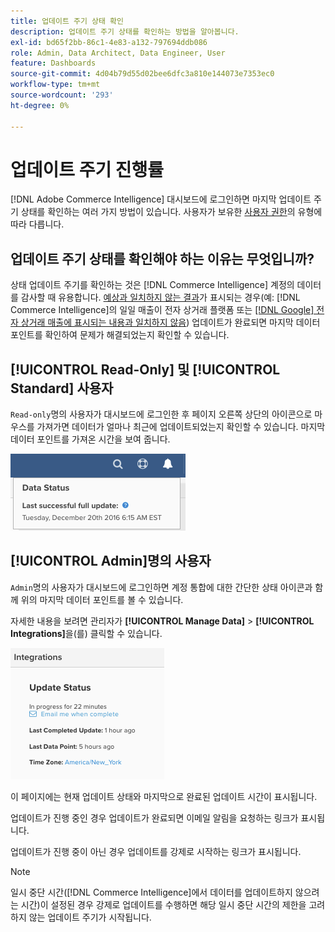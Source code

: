 ```yaml
---
title: 업데이트 주기 상태 확인
description: 업데이트 주기 상태를 확인하는 방법을 알아봅니다.
exl-id: bd65f2bb-86c1-4e83-a132-797694ddb086
role: Admin, Data Architect, Data Engineer, User
feature: Dashboards
source-git-commit: 4d04b79d55d02bee6dfc3a810e144073e7353ec0
workflow-type: tm+mt
source-wordcount: '293'
ht-degree: 0%

---
```


# 업데이트 주기 진행률

[!DNL Adobe Commerce Intelligence] 대시보드에 로그인하면 마지막 업데이트 주기 상태를 확인하는 여러 가지 방법이 있습니다. 사용자가 보유한 [사용자 권한](../administrator/user-management/user-management.md)의 유형에 따라 다릅니다.

## 업데이트 주기 상태를 확인해야 하는 이유는 무엇입니까?

상태 업데이트 주기를 확인하는 것은 [!DNL Commerce Intelligence] 계정의 데이터를 감사할 때 유용합니다. [예상과 일치하지 않는 결과](../data-analyst/data-warehouse-mgr/data-and-updates-faq.md)가 표시되는 경우(예: [!DNL Commerce Intelligence]의 일일 매출이 전자 상거래 플랫폼 또는 [[!DNL Google] 전자 상거래 매출에 표시되는 내용과 일치하지 않음](https://experienceleague.adobe.com/docs/commerce-knowledge-base/kb/troubleshooting/miscellaneous/diagnosing-google-ecommerce-revenue-discrepancies.html)) 업데이트가 완료되면 마지막 데이터 포인트를 확인하여 문제가 해결되었는지 확인할 수 있습니다.

## [!UICONTROL Read-Only] 및 [!UICONTROL Standard] 사용자

`Read-only`명의 사용자가 대시보드에 로그인한 후 페이지 오른쪽 상단의 아이콘으로 마우스를 가져가면 데이터가 얼마나 최근에 업데이트되었는지 확인할 수 있습니다. 마지막 데이터 포인트를 가져온 시간을 보여 줍니다.

![인터페이스에 마지막으로 성공한 데이터 업데이트 타임스탬프가 표시됨](../../mbi/assets/last-success-data.png)

## [!UICONTROL Admin]명의 사용자

`Admin`명의 사용자가 대시보드에 로그인하면 계정 통합에 대한 간단한 상태 아이콘과 함께 위의 마지막 데이터 포인트를 볼 수 있습니다.

자세한 내용을 보려면 관리자가 **[!UICONTROL Manage Data]** > **[!UICONTROL Integrations]**&#x200B;을(를) 클릭할 수 있습니다.

![연결 세부 정보 및 업데이트 상태를 표시하는 데이터 통합 관리 페이지](../../mbi/assets/detail-manage-data-integrations.png)

이 페이지에는 현재 업데이트 상태와 마지막으로 완료된 업데이트 시간이 표시됩니다.

업데이트가 진행 중인 경우 업데이트가 완료되면 이메일 알림을 요청하는 링크가 표시됩니다.

업데이트가 진행 중이 아닌 경우 업데이트를 강제로 시작하는 링크가 표시됩니다.

>[!NOTE]
>
>일시 중단 시간([!DNL Commerce Intelligence]에서 데이터를 업데이트하지 않으려는 시간)이 설정된 경우 강제로 업데이트를 수행하면 해당 일시 중단 시간의 제한을 고려하지 않는 업데이트 주기가 시작됩니다.
